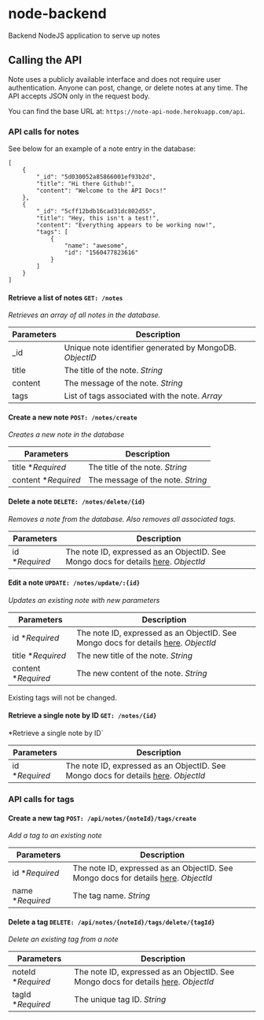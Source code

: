 # node-backend
Backend NodeJS application to serve up notes

## Calling the API

Note uses a publicly available interface and does not require user authentication. Anyone can post, change, or delete notes at any time. The API accepts JSON only in the request body.

You can find the base URL at: ```https://note-api-node.herokuapp.com/api```.

### API calls for notes

See below for an example of a note entry in the database:

```
[
    {
        "_id": "5d030052a85866001ef93b2d",
        "title": "Hi there Github!",
        "content": "Welcome to the API Docs!"
    },
    {
        "_id": "5cff12bdb16cad31dc802d55",
        "title": "Hey, this isn't a test!",
        "content": "Everything appears to be working now!",
        "tags": [
            {
                "name": "awesome",
                "id": "1560477823616"
            }
        ]
    }
]
```

#### Retrieve a list of notes ```GET: /notes``` 

*Retrieves an array of all notes in the database.* 

**Parameters** | **Description**
---|---
\_id | Unique note identifier generated by MongoDB. *ObjectID*
title | The title of the note. *String*
content | The message of the note. *String*
tags | List of tags associated with the note. *Array*

#### Create a new note ```POST: /notes/create``` 

*Creates a new note in the database*

**Parameters** | **Description**
---|---
title \**Required* | The title of the note. *String*
content \**Required* | The message of the note. *String*

#### Delete a note ```DELETE: /notes/delete/{id}```

*Removes a note from the database. Also removes all associated tags.*

**Parameters** | **Description**
---|---
id \**Required* | The note ID, expressed as an ObjectID. See Mongo docs for details [here](https://docs.mongodb.com/manual/reference/method/ObjectId/). *ObjectId*

#### Edit a note ```UPDATE: /notes/update/:{id}```

*Updates an existing note with new parameters*

**Parameters** | **Description**
---|---
id \**Required* | The note ID, expressed as an ObjectID. See Mongo docs for details [here](https://docs.mongodb.com/manual/reference/method/ObjectId/). *ObjectId*
title \**Required* | The new title of the note. *String*
content \**Required* | The new content of the note. *String*

Existing tags will not be changed. 

#### Retrieve a single note by ID ```GET: /notes/{id}```

*Retrieve a single note by ID`

**Parameters** | **Description**
---|---
id \**Required* | The note ID, expressed as an ObjectID. See Mongo docs for details [here](https://docs.mongodb.com/manual/reference/method/ObjectId/). *ObjectId*

### API calls for tags

#### Create a new tag ```POST: /api/notes/{noteId}/tags/create```

*Add a tag to an existing note*

**Parameters** | **Description**
---|---
id \**Required* | The note ID, expressed as an ObjectID. See Mongo docs for details [here](https://docs.mongodb.com/manual/reference/method/ObjectId/). *ObjectId*
name \**Required* | The tag name. *String*

#### Delete a tag ```DELETE: /api/notes/{noteId}/tags/delete/{tagId}```

*Delete an existing tag from a note*

**Parameters** | **Description**
---|---
noteId \**Required* | The note ID, expressed as an ObjectID. See Mongo docs for details [here](https://docs.mongodb.com/manual/reference/method/ObjectId/). *ObjectId*
tagId \**Required* | The unique tag ID. *String*
